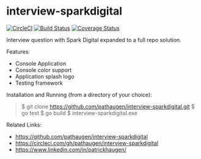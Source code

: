 
interview-sparkdigital
======================
[![CircleCI](https://circleci.com/gh/pathaugen/interview-sparkdigital.svg?style=svg)](https://circleci.com/gh/pathaugen/interview-sparkdigital)
[![Build Status](https://travis-ci.com/pathaugen/interview-sparkdigital.svg?branch=master)](https://travis-ci.com/pathaugen/interview-sparkdigital)
[![Coverage Status](https://coveralls.io/repos/github/pathaugen/interview-sparkdigital/badge.svg?branch=master)](https://coveralls.io/github/pathaugen/interview-sparkdigital?branch=master)

Interview question with Spark Digital expanded to a full repo solution.

Features:
* Console Application
* Console color support
* Application splash logo
* Testing framework

Installation and Running (from a directory of your choice):
> $ git clone https://github.com/pathaugen/interview-sparkdigital.git
> $ go test
> $ go build
> $ interview-sparkdigital.exe

Related Links:
* https://github.com/pathaugen/interview-sparkdigital
* https://circleci.com/gh/pathaugen/interview-sparkdigital
* https://www.linkedin.com/in/patrickhaugen/
